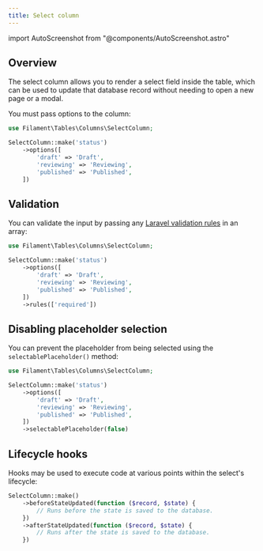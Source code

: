 ```yaml
---
title: Select column
---
```

import AutoScreenshot from "@components/AutoScreenshot.astro"

## Overview

The select column allows you to render a select field inside the table, which can be used to update that database record without needing to open a new page or a modal.

You must pass options to the column:

```php
use Filament\Tables\Columns\SelectColumn;

SelectColumn::make('status')
    ->options([
        'draft' => 'Draft',
        'reviewing' => 'Reviewing',
        'published' => 'Published',
    ])
```

<AutoScreenshot name="tables/columns/select/simple" alt="Select column" version="3.x" />

## Validation

You can validate the input by passing any [Laravel validation rules](https://laravel.com/docs/validation#available-validation-rules) in an array:

```php
use Filament\Tables\Columns\SelectColumn;

SelectColumn::make('status')
    ->options([
        'draft' => 'Draft',
        'reviewing' => 'Reviewing',
        'published' => 'Published',
    ])
    ->rules(['required'])
```

## Disabling placeholder selection

You can prevent the placeholder from being selected using the `selectablePlaceholder()` method:

```php
use Filament\Tables\Columns\SelectColumn;

SelectColumn::make('status')
    ->options([
        'draft' => 'Draft',
        'reviewing' => 'Reviewing',
        'published' => 'Published',
    ])
    ->selectablePlaceholder(false)
```

## Lifecycle hooks

Hooks may be used to execute code at various points within the select's lifecycle:

```php
SelectColumn::make()
    ->beforeStateUpdated(function ($record, $state) {
        // Runs before the state is saved to the database.
    })
    ->afterStateUpdated(function ($record, $state) {
        // Runs after the state is saved to the database.
    })
```
